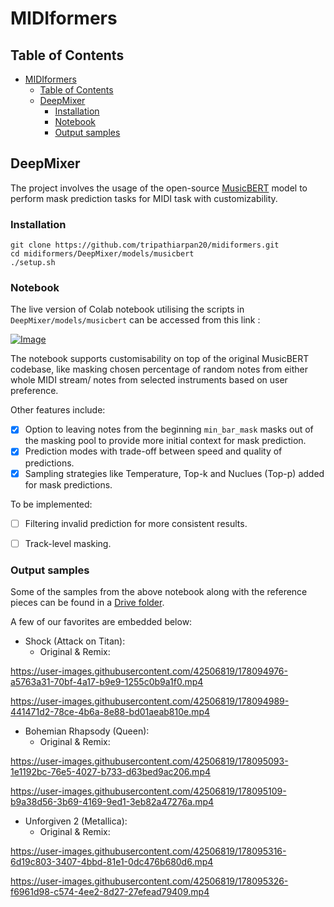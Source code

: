 # MIDIformers

## Table of Contents
- [MIDIformers](#midiformers)
  - [Table of Contents](#table-of-contents)
  - [DeepMixer <a name="deepmixer"></a>](#deepmixer-)
    - [Installation <a name="deepmixerinstall"></a>](#installation-)
    - [Notebook <a name="deepmixernotebook"></a>](#notebook-)
    - [Output samples <a name="deepmixeroutsamples"></a>](#output-samples-)

## DeepMixer <a name="deepmixer"></a> 

The project involves the usage of the open-source [MusicBERT](https://github.com/microsoft/muzic/tree/main/musicbert) model to perform mask prediction tasks for MIDI task with customizability.

### Installation <a name="deepmixerinstall"></a> 

```
git clone https://github.com/tripathiarpan20/midiformers.git
cd midiformers/DeepMixer/models/musicbert
./setup.sh
```

### Notebook <a name="deepmixernotebook"></a> 
The live version of Colab notebook utilising the scripts in `DeepMixer/models/musicbert` can be accessed from this link : 

<a href="https://colab.research.google.com/drive/1C7jS-s1BCWLXiCQQyvIl6xmCMrqgc9fg?usp=sharing">
<img src="https://colab.research.google.com/assets/colab-badge.svg" alt="Image" style="display: block; margin: 0 auto" />
</a>

The notebook supports customisability on top of the original MusicBERT codebase, like masking chosen percentage of random notes from either whole MIDI stream/ notes from selected instruments based on user preference. 

Other features include: 

- [x] Option to leaving notes from the beginning `min_bar_mask` masks out of the masking pool to provide more initial context for mask prediction.  
- [x] Prediction modes with trade-off between speed and quality of predictions.
- [x] Sampling strategies like Temperature, Top-k and Nuclues (Top-p) added for mask predictions. 

To be implemented: 

- [ ] Filtering invalid prediction for more consistent results. 
- [ ] Track-level masking. 


### Output samples <a name="deepmixeroutsamples"></a> 
Some of the samples from the above notebook along with the reference pieces can be found in a [Drive folder](https://colab.research.google.com/drive/1pPFn-HhH7nZvfbWQlwEne7mm1uc2adOV?usp=sharing).

A few of our favorites are embedded below:  

* Shock (Attack on Titan):
    - Original & Remix: 

https://user-images.githubusercontent.com/42506819/178094976-a5763a31-70bf-4a17-b9e9-1255c0b9a1f0.mp4

    


https://user-images.githubusercontent.com/42506819/178094989-441471d2-78ce-4b6a-8e88-bd01aeab810e.mp4


* Bohemian Rhapsody (Queen):
    - Original & Remix: 
    
 

https://user-images.githubusercontent.com/42506819/178095093-1e1192bc-76e5-4027-b733-d63bed9ac206.mp4



https://user-images.githubusercontent.com/42506819/178095109-b9a38d56-3b69-4169-9ed1-3eb82a47276a.mp4


* Unforgiven 2 (Metallica): 
    - Original & Remix: 
    


https://user-images.githubusercontent.com/42506819/178095316-6d19c803-3407-4bbd-81e1-0dc476b680d6.mp4



https://user-images.githubusercontent.com/42506819/178095326-f6961d98-c574-4ee2-8d27-27efead79409.mp4


    
